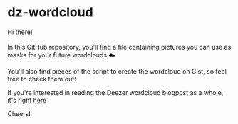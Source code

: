 # dz-wordcloud

Hi there! </br></br>
In this GitHub repository, you'll find a file containing pictures you can use as masks for your future wordclouds :cloud:

You'll also find pieces of the script to create the wordcloud on Gist, so feel free to check them out!

If you're interested in reading the Deezer wordcloud blogpost as a whole, it's right [here](https://deezer.io/a-new-way-to-look-at-an-artist-from-lyrics-to-wordclouds-christmas-special-56a854cb4e77#.m4k93ggvk)

Cheers!
